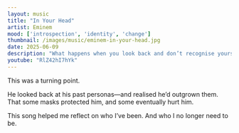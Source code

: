 ```yaml
---
layout: music
title: "In Your Head"
artist: Eminem
mood: ['introspection', 'identity', 'change']
thumbnail: /images/music/eminem-in-your-head.jpg
date: 2025-06-09
description: "What happens when you look back and don’t recognise yourself?"
youtube: "RlZ42hI7hYk"
---
```


This was a turning point.

He looked back at his past personas—and realised he’d outgrown them.  
That some masks protected him, and some eventually hurt him.

This song helped me reflect on who I’ve been. And who I no longer need to be.
